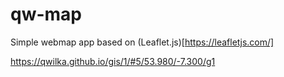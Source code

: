 # qw-map
Simple webmap app based on (Leaflet.js)[https://leafletjs.com/] 


https://qwilka.github.io/gis/1/#5/53.980/-7.300/g1



